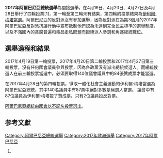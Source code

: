 **2017年阿爾巴尼亞總統選舉**為間接選舉，在4月19日、4月20日、4月27日及4月28日舉行了四輪投票\[1\]，第一輪至第三輪未有結果，第四輪的投票結果為[伊利爾·梅塔當選](https://zh.wikipedia.org/wiki/伊利爾·梅塔 "wikilink")。阿爾巴尼亞的反對派沒有參加選舉，因為反對派在為期3個月的2017年阿爾巴尼亞反對派抗議行動中宣布抵制他們認為未達到完全民主標準的選舉制度，以及不滿國內的貪腐普遍和毒品走私問題而拒絕派人參選和角逐總統職位。

## 選舉過程和結果

2017年4月19日第一輪投票，2017年4月20日第二輪投票和2017年4月27日第三輪投票，沒有任何國會議員參與投票，因為各政黨沒有派出總統候選人。而總統候選人在前三輪投票當選中，必須要取得140位議會議員中的84張贊成票才能當選。

在2017年4月28日的第四輪投票，爭取一體化社會主義運動的伊利爾·梅塔當選為阿爾巴尼亞總統，其中140名議員中有87票中絕對多數是候選人當選。
議會中有87位議員為伊利爾·梅塔投了贊成票，只有2位議員投反對票。

[阿爾巴尼亞總統由](https://zh.wikipedia.org/wiki/阿爾巴尼亞總統 "wikilink")[國會以](../Page/阿尔巴尼亚议会.md "wikilink")[不記名投票選出](../Page/不記名投票.md "wikilink")。

## 参考文獻

[Category:阿爾巴尼亞總統選舉](https://zh.wikipedia.org/wiki/Category:阿爾巴尼亞總統選舉 "wikilink")
[Category:2017年歐洲選舉](https://zh.wikipedia.org/wiki/Category:2017年歐洲選舉 "wikilink")
[Category:2017年阿爾巴尼亞](https://zh.wikipedia.org/wiki/Category:2017年阿爾巴尼亞 "wikilink")

1.
